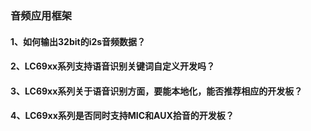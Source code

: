 ### 音频应用框架

#### 1、如何输出32bit的i2s音频数据？



#### 2、LC69xx系列支持语音识别关键词自定义开发吗？



#### 3、LC69xx系列关于语音识别方面，要能本地化，能否推荐相应的开发板？



#### 4、LC69xx系列是否同时支持MIC和AUX拾音的开发板？


